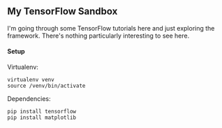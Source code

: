 ## My TensorFlow Sandbox

I'm going through some TensorFlow tutorials here and just exploring the framework. There's nothing particularly interesting to see here.

#### Setup

Virtualenv:
```
virtualenv venv
source /venv/bin/activate
```

Dependencies:
```
pip install tensorflow
pip install matplotlib
```